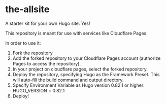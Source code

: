 # the-allsite
A starter kit for your own Hugo site. Yes!

This repository is meant for use with services like Cloudflare Pages. 

In order to use it:

1. Fork the repository
2. Add the forked repository  to your Cloudflare Pages account (authorize Pages to access the repository). 
3. In your project on cloudflare pages, select the forked repository. 
4. Deploy the repository, specifying Hugo as the Framework Preset. This will auto-fill the build command and output directory.
5. Specify Environment Variable as Hugo version 0.82.1 or higher: HUGO_VERSION = 0.82.1  
6. Deploy!


